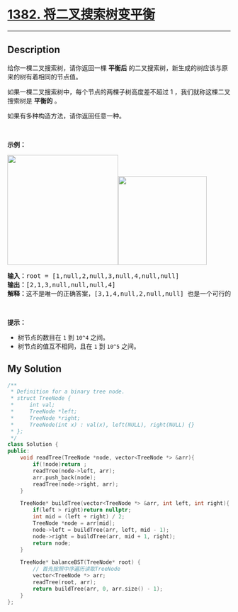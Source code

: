 # [1382. 将二叉搜索树变平衡](https://leetcode-cn.com/problems/balance-a-binary-search-tree/)

---

## Description

<section>
<p>给你一棵二叉搜索树，请你返回一棵&nbsp;<strong>平衡后</strong>&nbsp;的二叉搜索树，新生成的树应该与原来的树有着相同的节点值。</p>
<p>如果一棵二叉搜索树中，每个节点的两棵子树高度差不超过 1 ，我们就称这棵二叉搜索树是&nbsp;<strong>平衡的</strong> 。</p>
<p>如果有多种构造方法，请你返回任意一种。</p>
<p>&nbsp;</p>
<p><strong>示例：</strong></p>
<p><strong><img style="height: 248px; width: 250px;" src="https://assets.leetcode-cn.com/aliyun-lc-upload/uploads/2020/03/15/1515_ex1.png" alt=""><img style="height: 200px; width: 200px;" src="https://assets.leetcode-cn.com/aliyun-lc-upload/uploads/2020/03/15/1515_ex1_out.png" alt=""></strong></p>
<pre><strong>输入：</strong>root = [1,null,2,null,3,null,4,null,null]
<strong>输出：</strong>[2,1,3,null,null,null,4]
<strong>解释：</strong>这不是唯一的正确答案，[3,1,4,null,2,null,null] 也是一个可行的构造方案。
</pre>
<p>&nbsp;</p>
<p><strong>提示：</strong></p>
<ul>
	<li>树节点的数目在&nbsp;<code>1</code>&nbsp;到&nbsp;<code>10^4</code>&nbsp;之间。</li>
	<li>树节点的值互不相同，且在&nbsp;<code>1</code>&nbsp;到&nbsp;<code>10^5</code> 之间。</li>
</ul>
</section>


## My Solution

```cpp
/**
 * Definition for a binary tree node.
 * struct TreeNode {
 *     int val;
 *     TreeNode *left;
 *     TreeNode *right;
 *     TreeNode(int x) : val(x), left(NULL), right(NULL) {}
 * };
 */
class Solution {
public:
    void readTree(TreeNode *node, vector<TreeNode *> &arr){
        if(!node)return ;
        readTree(node->left, arr);
        arr.push_back(node);
        readTree(node->right, arr);
    }

    TreeNode* buildTree(vector<TreeNode *> &arr, int left, int right){
        if(left > right)return nullptr;
        int mid = (left + right) / 2;
        TreeNode *node = arr[mid];
        node->left = buildTree(arr, left, mid - 1);
        node->right = buildTree(arr, mid + 1, right);
        return node;
    }

    TreeNode* balanceBST(TreeNode* root) {
        // 首先按照中序遍历读取TreeNode
        vector<TreeNode *> arr;
        readTree(root, arr);
        return buildTree(arr, 0, arr.size() - 1);
    }
};
```